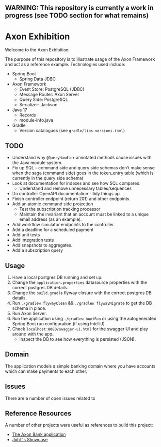## WARNING: This repository is currently a work in progress (see TODO section for what remains)

# Axon Exhibition

Welcome to the Axon Exhibition. 

The purpose of this repository is to illustrate usage of the Axon Framework and act as a reference example.
Technologies used include:
- Spring Boot
    - Spring Data JDBC
- Axon Framework
    - Event Store: PostgreSQL (JDBC)
    - Message Router:  Axon Server
    - Query Side: PostgreSQL
    - Serializer: Jackson
- Java 17
    - Records
    - module-info.java
- Gradle
    - Version catalogues (see `gradle/libs.versions.toml`)

## TODO

- Understand why `@QueryHandler` annotated methods cause issues with the Java module system.
- Fix up SQL - command side and query side schemas don't make sense when the saga (command side) goes in the
  token_entry table (which is currently in the query side schema)
- Look at documentation for indexes and see how SQL compares.
    - Understand and remove unnecessary tables/sequences
- Do controller OpenAPI documentation - tidy things up
- Finish controller endpoint (return 201) and other endpoints
- Add an atomic command side projection
    - Test the subscription tracking processor
    - Maintain the invariant that an account must be linked to a unique email address (as an example).
- Add workflow simulator endpoints to the controller.
- Add a deadline for a scheduled payment
- Add unit tests
- Add integration tests
- Add snapshots to aggregates.
- Add a subscription query

## Usage

1. Have a local postgres DB running and set up.
2. Change the `application.properties` datasource properties with the correct postgres DB details.
3. Change the `build.gradle` flyway closure with the correct postgres DB details.
4. Run `./gradlew flywayClean` && `./gradlew flywayMigrate` to get the DB schema in place.
5. Run Axon Server.
6. Run the application using `./gradlew bootRun` or using the autogenerated Spring Boot run configuration (if using IntelliJ).
7. Check `localhost:8080/swagger-ui.html` for the swagger UI and play around with the app.
    - Inspect the DB to see how everything is persisted (JSON).

## Domain

The application models a simple banking domain where you have accounts which can make payments to each other.

## Issues

There are a number of open issues related to


## Reference Resources

A number of other projects were useful as references to build this project:
- [The Axon Bank application](https://github.com/AxonFramework/AxonBank)
- [JohT's Showcase](https://github.com/JohT/showcase-quarkus-eventsourcing)
